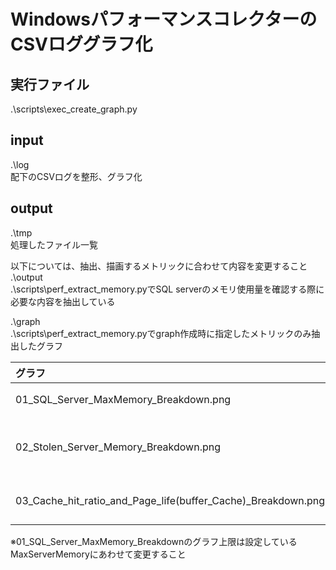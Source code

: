 # WindowsパフォーマンスコレクターのCSVロググラフ化
## 実行ファイル
.\scripts\exec_create_graph.py

## input
.\log<br>
配下のCSVログを整形、グラフ化

## output
.\tmp<br>
処理したファイル一覧


以下については、抽出、描画するメトリックに合わせて内容を変更すること<br>
.\output<br>
.\scripts\perf_extract_memory.pyでSQL serverのメモリ使用量を確認する際に必要な内容を抽出している

.\graph<br>
.\scripts\perf_extract_memory.pyでgraph作成時に指定したメトリックのみ抽出したグラフ

|グラフ|説明|
|:---|:---|
|01_SQL_Server_MaxMemory_Breakdown.png|MaxServerMemoryの内訳|
|02_Stolen_Server_Memory_Breakdown.png|01グラフのStolen_server_Memoryの内訳の一部(主にプランキャッシュ)|
|03_Cache_hit_ratio_and_Page_life(buffer_Cache)_Breakdown.png|キャッシュヒット率とbuffer_CacheのPage_life|


※01_SQL_Server_MaxMemory_Breakdownのグラフ上限は設定しているMaxServerMemoryにあわせて変更すること